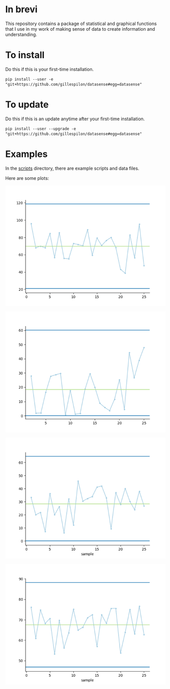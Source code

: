 # In brevi

This repository contains a package of statistical and graphical functions
that I use in my work of making sense of data to create information
and understanding.

# To install #

Do this if this is your first-time installation.

```
pip install --user -e "git+https://github.com/gillespilon/datasense#egg=datasense"
```

# To update #

Do this if this is an update anytime after your first-time installation.

```
pip install --user --upgrade -e "git+https://github.com/gillespilon/datasense#egg=datasense"
```

# Examples

In the [scripts](scripts/) directory, there are example scripts and data files.

Here are some plots:

![sample data column x9 X chart](tests/prerenders/x9-X.png)

![sample data column x9 moving range chart](tests/prerenders/x9-mR.png)

![sample data column x9 R chart](tests/prerenders/x9:x12-R.png)

![sample data column x9 X bar chart](tests/prerenders/x9:x12-Xbar.png)
